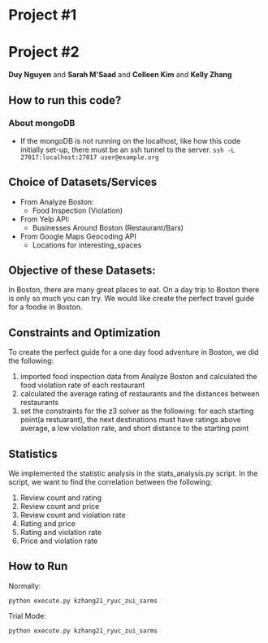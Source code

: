# Project #1

# Project #2
**Duy Nguyen** and **Sarah M'Saad** and **Colleen Kim** and **Kelly Zhang**

## How to run this code?

### About mongoDB
- If the mongoDB is not running on the localhost, like how this code initially set-up, there must be an ssh tunnel to the server.
`ssh -L 27017:localhost:27017 user@example.org`

## Choice of Datasets/Services

- From Analyze Boston:
    - Food Inspection (Violation)
- From Yelp API:
    - Businesses Around Boston (Restaurant/Bars)
- From Google Maps Geocoding API
    - Locations for interesting_spaces

## Objective of these Datasets:
In Boston, there are many great places to eat. On a day trip to Boston there is only so much you can try. We would like create the perfect travel guide for a foodie in Boston.

## Constraints and Optimization
To create the perfect guide for a one day food adventure in Boston, we did the following:
1. imported food inspection data from Analyze Boston and calculated the food violation rate of each restaurant
2. calculated the average rating of restaurants and the distances between restaurants
3. set the constraints for the z3 solver as the following: for each starting point(a restuarant), the next destinations must have ratings above average, a low violation rate, and short distance to the starting point

## Statistics
We implemented the statistic analysis in the stats_analysis.py script. In the script, we want to find the correlation between the following:

1. Review count and rating
2. Review count and price
3. Review count and violation rate
4. Rating and price
5. Rating and violation rate
3. Price and violation rate

## How to Run

Normally:
```
python execute.py kzhang21_ryuc_zui_sarms
```

Trial Mode:
```
python execute.py kzhang21_ryuc_zui_sarms
```
